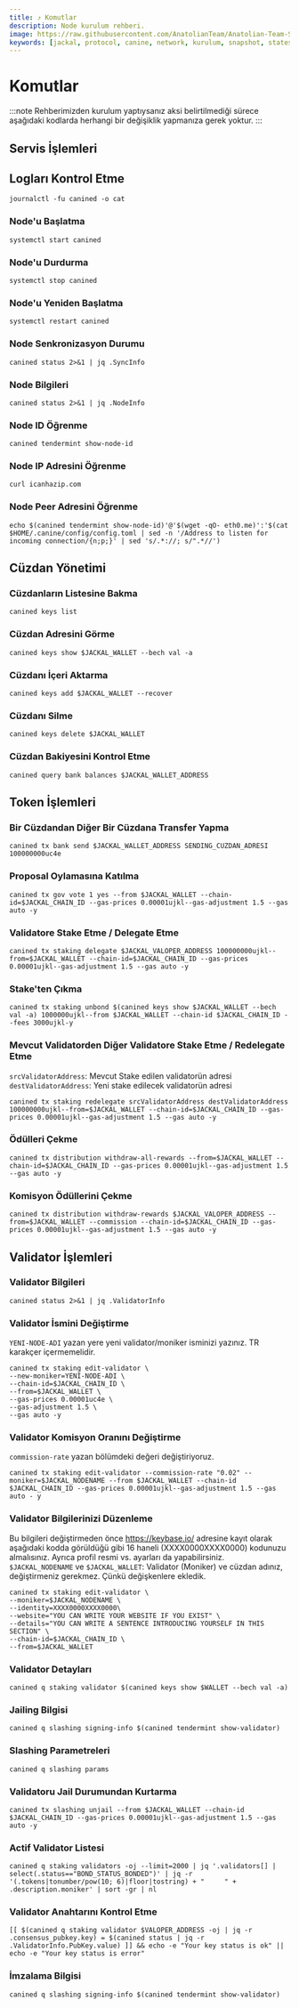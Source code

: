 ```yaml
---
title: ⤴️ Komutlar
description: Node kurulum rehberi.
image: https://raw.githubusercontent.com/AnatolianTeam/Anatolian-Team-Services/main/i18n/tr/docusaurus-plugin-content-docs/current/Mainnet/Cosmos-Ecosystem/jackal-protocol/img/Jackal-Service-Cover.jpg
keywords: [jackal, protocol, canine, network, kurulum, snapshot, statesync, güncelleme]
---
```


# Komutlar
:::note
Rehberimizden kurulum yaptıysanız aksi belirtilmediği sürece aşağıdaki kodlarda herhangi bir değişiklik yapmanıza gerek yoktur.
:::

## Servis İşlemleri 

## Logları Kontrol Etme 
```
journalctl -fu canined -o cat
```

### Node'u Başlatma
```
systemctl start canined
```

### Node'u Durdurma
```
systemctl stop canined
```

### Node'u Yeniden Başlatma
```
systemctl restart canined
```

### Node Senkronizasyon Durumu
```
canined status 2>&1 | jq .SyncInfo
```

### Node Bilgileri
```
canined status 2>&1 | jq .NodeInfo
```

### Node ID Öğrenme
```
canined tendermint show-node-id
```

### Node IP Adresini Öğrenme
```
curl icanhazip.com
```

### Node Peer Adresini Öğrenme
```
echo $(canined tendermint show-node-id)'@'$(wget -qO- eth0.me)':'$(cat $HOME/.canine/config/config.toml | sed -n '/Address to listen for incoming connection/{n;p;}' | sed 's/.*://; s/".*//')
```

## Cüzdan Yönetimi

### Cüzdanların Listesine Bakma
```
canined keys list
```

### Cüzdan Adresini Görme
```
canined keys show $JACKAL_WALLET --bech val -a
```

### Cüzdanı İçeri Aktarma
```
canined keys add $JACKAL_WALLET --recover
```

### Cüzdanı Silme
```
canined keys delete $JACKAL_WALLET
```

### Cüzdan Bakiyesini Kontrol Etme
```
canined query bank balances $JACKAL_WALLET_ADDRESS
```

## Token İşlemleri

### Bir Cüzdandan Diğer Bir Cüzdana Transfer Yapma
```
canined tx bank send $JACKAL_WALLET_ADDRESS SENDING_CUZDAN_ADRESI 100000000uc4e
```

### Proposal Oylamasına Katılma
```
canined tx gov vote 1 yes --from $JACKAL_WALLET --chain-id=$JACKAL_CHAIN_ID --gas-prices 0.00001ujkl--gas-adjustment 1.5 --gas auto -y
```

### Validatore Stake Etme / Delegate Etme
```
canined tx staking delegate $JACKAL_VALOPER_ADDRESS 100000000ujkl--from=$JACKAL_WALLET --chain-id=$JACKAL_CHAIN_ID --gas-prices 0.00001ujkl--gas-adjustment 1.5 --gas auto -y
```

### Stake'ten Çıkma
```
canined tx staking unbond $(canined keys show $JACKAL_WALLET --bech val -a) 1000000ujkl--from $JACKAL_WALLET --chain-id $JACKAL_CHAIN_ID --fees 3000ujkl-y
```

### Mevcut Validatorden Diğer Validatore Stake Etme / Redelegate Etme
`srcValidatorAddress`: Mevcut Stake edilen validatorün adresi
`destValidatorAddress`: Yeni stake edilecek validatorün adresi
```
canined tx staking redelegate srcValidatorAddress destValidatorAddress 100000000ujkl--from=$JACKAL_WALLET --chain-id=$JACKAL_CHAIN_ID --gas-prices 0.00001ujkl--gas-adjustment 1.5 --gas auto -y
```

### Ödülleri Çekme
```
canined tx distribution withdraw-all-rewards --from=$JACKAL_WALLET --chain-id=$JACKAL_CHAIN_ID --gas-prices 0.00001ujkl--gas-adjustment 1.5 --gas auto -y
```

### Komisyon Ödüllerini Çekme
```
canined tx distribution withdraw-rewards $JACKAL_VALOPER_ADDRESS --from=$JACKAL_WALLET --commission --chain-id=$JACKAL_CHAIN_ID --gas-prices 0.00001ujkl--gas-adjustment 1.5 --gas auto -y
```

## Validator İşlemleri

### Validator Bilgileri
```
canined status 2>&1 | jq .ValidatorInfo
```

### Validator İsmini Değiştirme
`YENI-NODE-ADI` yazan yere yeni validator/moniker isminizi yazınız. TR karakçer içermemelidir.
```
canined tx staking edit-validator \
--new-moniker=YENI-NODE-ADI \
--chain-id=$JACKAL_CHAIN_ID \
--from=$JACKAL_WALLET \
--gas-prices 0.00001uc4e \
--gas-adjustment 1.5 \
--gas auto -y
```

### Validator Komisyon Oranını Değiştirme
`commission-rate` yazan bölümdeki değeri değiştiriyoruz.
```
canined tx staking edit-validator --commission-rate "0.02" --moniker=$JACKAL_NODENAME --from $JACKAL_WALLET --chain-id $JACKAL_CHAIN_ID --gas-prices 0.00001ujkl--gas-adjustment 1.5 --gas auto - y
```

### Validator Bilgilerinizi Düzenleme
Bu bilgileri değiştirmeden önce https://keybase.io/ adresine kayıt olarak aşağıdaki kodda görüldüğü gibi 16 haneli (XXXX0000XXXX0000) kodunuzu almalısınız. Ayrıca profil resmi vs. ayarları da yapabilirsiniz. 
`$JACKAL_NODENAME` ve `$JACKAL_WALLET`: Validator (Moniker) ve cüzdan adınız, değiştirmeniz gerekmez. Çünkü değişkenlere ekledik.
```
canined tx staking edit-validator \
--moniker=$JACKAL_NODENAME \
--identity=XXXX0000XXXX0000\
--website="YOU CAN WRITE YOUR WEBSITE IF YOU EXIST" \
--details="YOU CAN WRITE A SENTENCE INTRODUCING YOURSELF IN THIS SECTION" \
--chain-id=$JACKAL_CHAIN_ID \
--from=$JACKAL_WALLET
```

### Validator Detayları
```
canined q staking validator $(canined keys show $WALLET --bech val -a)
```

### Jailing Bilgisi
```
canined q slashing signing-info $(canined tendermint show-validator)
```

### Slashing Parametreleri
```
canined q slashing params
```

### Validatoru Jail Durumundan Kurtarma 
```
canined tx slashing unjail --from $JACKAL_WALLET --chain-id $JACKAL_CHAIN_ID --gas-prices 0.00001ujkl--gas-adjustment 1.5 --gas auto -y
```

### Actif Validator Listesi
```
canined q staking validators -oj --limit=2000 | jq '.validators[] | select(.status=="BOND_STATUS_BONDED")' | jq -r '(.tokens|tonumber/pow(10; 6)|floor|tostring) + " 	 " + .description.moniker' | sort -gr | nl
```

### Validator Anahtarını Kontrol Etme
```
[[ $(canined q staking validator $VALOPER_ADDRESS -oj | jq -r .consensus_pubkey.key) = $(canined status | jq -r .ValidatorInfo.PubKey.value) ]] && echo -e "Your key status is ok" || echo -e "Your key status is error"
```

### İmzalama Bilgisi
```
canined q slashing signing-info $(canined tendermint show-validator)
```